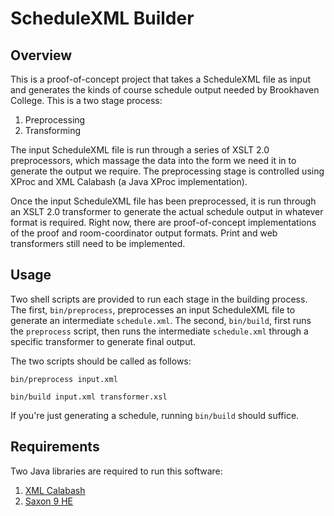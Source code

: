 ScheduleXML Builder
===================

Overview
--------
This is a proof-of-concept project that takes a ScheduleXML file as input and
generates the kinds of course schedule output needed by Brookhaven College.
This is a two stage process:

 1. Preprocessing
 2. Transforming

The input ScheduleXML file is run through a series of XSLT 2.0 preprocessors,
which massage the data into the form we need it in to generate the output we
require. The preprocessing stage is controlled using XProc and XML Calabash
(a Java XProc implementation).

Once the input ScheduleXML file has been preprocessed, it is run through an
XSLT 2.0 transformer to generate the actual schedule output in whatever
format is required. Right now, there are proof-of-concept implementations of
the proof and room-coordinator output formats.  Print and web transformers
still need to be implemented.

Usage
-----
Two shell scripts are provided to run each stage in the building process. The
first, `bin/preprocess`, preprocesses an input ScheduleXML file to generate
an intermediate `schedule.xml`. The second, `bin/build`, first runs the
`preprocess` script, then runs the intermediate `schedule.xml` through a
specific transformer to generate final output.

The two scripts should be called as follows:

    bin/preprocess input.xml

    bin/build input.xml transformer.xsl

If you're just generating a schedule, running `bin/build` should suffice.

Requirements
------------
Two Java libraries are required to run this software:

 1. [XML Calabash](http://xmlcalabash.com/)
 2. [Saxon 9 HE](http://saxon.sourceforge.net/#F9.3HE)